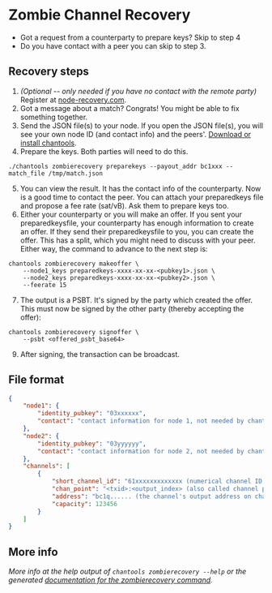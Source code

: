 # Zombie Channel Recovery

* Got a request from a counterparty to prepare keys? Skip to step 4
* Do you have contact with a peer you can skip to step 3.

## Recovery steps
1. _(Optional -- only needed if you have no contact with the remote party)_ Register at [node-recovery.com](https://node-recovery.com).
2. Got a message about a match? Congrats! You might be able to fix something together.
3. Send the JSON file(s) to your node. If you open the JSON file(s), you will see your own node ID (and contact info) and the peers'. [Download or install chantools](https://github.com/guggero/chantools#installation).
4. Prepare the keys. Both parties will need to do this.
```
./chantools zombierecovery preparekeys --payout_addr bc1xxx --match_file /tmp/match.json
```
5. You can view the result. It has the contact info of the counterparty. Now is a good time to contact the peer. You can attach your preparedkeys file and propose a fee rate (sat/vB). Ask them to prepare keys too.
6. Either your counterparty or you will make an offer. If you sent your preparedkeysfile, your counterparty has enough information to create an offer. If they send their preparedkeysfile to you, you can create the offer. This has a split, which you might need to discuss with your peer. Either way, the command to advance to the next step is:
```
chantools zombierecovery makeoffer \
	--node1_keys preparedkeys-xxxx-xx-xx-<pubkey1>.json \
	--node2_keys preparedkeys-xxxx-xx-xx-<pubkey2>.json \
	--feerate 15
```
7. The output is a PSBT. It's signed by the party which created the offer. This must now be signed by the other party (thereby accepting the offer):
```
chantools zombierecovery signoffer \
	--psbt <offered_psbt_base64>
```
9. After signing, the transaction can be broadcast.

## File format
```json
{
    "node1": {
        "identity_pubkey": "03xxxxxx",
        "contact": "contact information for node 1, not needed by chantools itself"
    },
    "node2": {
        "identity_pubkey": "03yyyyyy",
        "contact": "contact information for node 2, not needed by chantools itself"
    },
    "channels": [
        {
            "short_channel_id": "61xxxxxxxxxxxxx (numerical channel ID, can be found on 1ml.com)",
            "chan_point": "<txid>:<output_index> (also called channel point on 1ml.com)",
            "address": "bc1q...... (the channel's output address on chain, find out by looking up the channel point on a block explorer)",
            "capacity": 123456
        }
    ]
}
```

## More info
_More info at the help output of `chantools zombierecovery --help` or the generated [documentation for the zombierecovery command](chantools_zombierecovery.md)._
